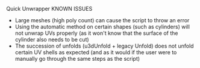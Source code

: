 Quick Unwrapper KNOWN ISSUES

- Large meshes (high poly count) can cause the script to throw an error
- Using the automatic method on certain shapes (such as cylinders) will not unwrap UVs properly (as it won't know that the surface of the cylinder also needs to be cut)
- The succession of unfolds (u3dUnfold + legacy Unfold) does not unfold certain UV shells as expected (and as it would if the user were to manually go through the same steps as the script)